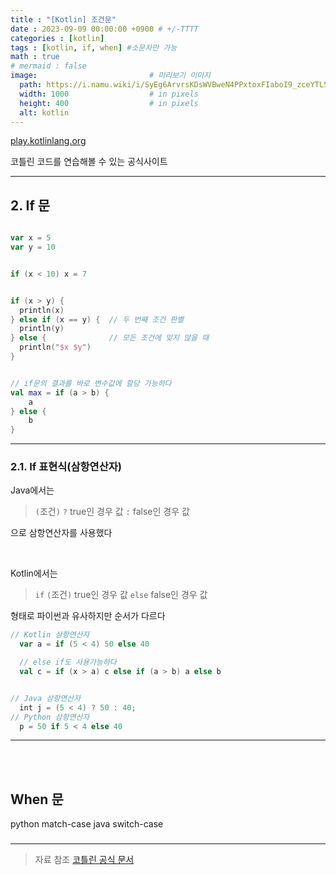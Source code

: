 ```yaml
---
title : "[Kotlin] 조건문"
date : 2023-09-09 00:00:00 +0900 # +/-TTTT
categories : [kotlin]
tags : [kotlin, if, when] #소문자만 가능
math : true
# mermaid : false
image:                         # 미리보기 이미지
  path: https://i.namu.wiki/i/SyEg6ArvrsKDsWVBweN4PPxtoxFIaboI9_zceYTL5FcGUBms0nDyfYldaRhUG_ToIQ6MftttN9Pku_-T4FgLcXAHFj8I_9rEIL55fOMCYe9R47MwtqjKocwe8XT9DqOMT4tceiUC2JzvYNrdtBBCRA.svg
  width: 1000                  # in pixels
  height: 400                  # in pixels
  alt: kotlin
---
```


[play.kotlinlang.org](https://play.kotlinlang.org/)

코틀린 코드를 연습해볼 수 있는 공식사이트

---

## 2. If 문

```kotlin

var x = 5
var y = 10


if (x < 10) x = 7


if (x > y) {
  println(x)
} else if (x == y) {  // 두 번째 조건 판별
  println(y)
} else {              // 모든 조건에 맞지 않을 때
  println("$x $y")
}


// if문의 결과를 바로 변수값에 할당 가능하다
val max = if (a > b) {
    a
} else {
    b
}
```

---

### 2.1. If 표현식(삼항연산자)

Java에서는

> `(`조건`)` `?` true인 경우 값 `:` false인 경우 값

으로 삼항연산자를 사용했다

<br>

Kotlin에서는

> `if` `(`조건`)` true인 경우 값 `else` false인 경우 값

형태로 파이썬과 유사하지만 순서가 다르다

```kotlin
// Kotlin 삼항연산자
  var a = if (5 < 4) 50 else 40

  // else if도 사용가능하다
  val c = if (x > a) c else if (a > b) a else b


// Java 삼항연산자
  int j = (5 < 4) ? 50 : 40;
// Python 삼항연산자
  p = 50 if 5 < 4 else 40
```

---

<br><br>

## When 문
python match-case
java switch-case

###



---

> 자료 참조
[코틀린 공식 문서](https://kotlinlang.org/docs/control-flow.html#if-expression)